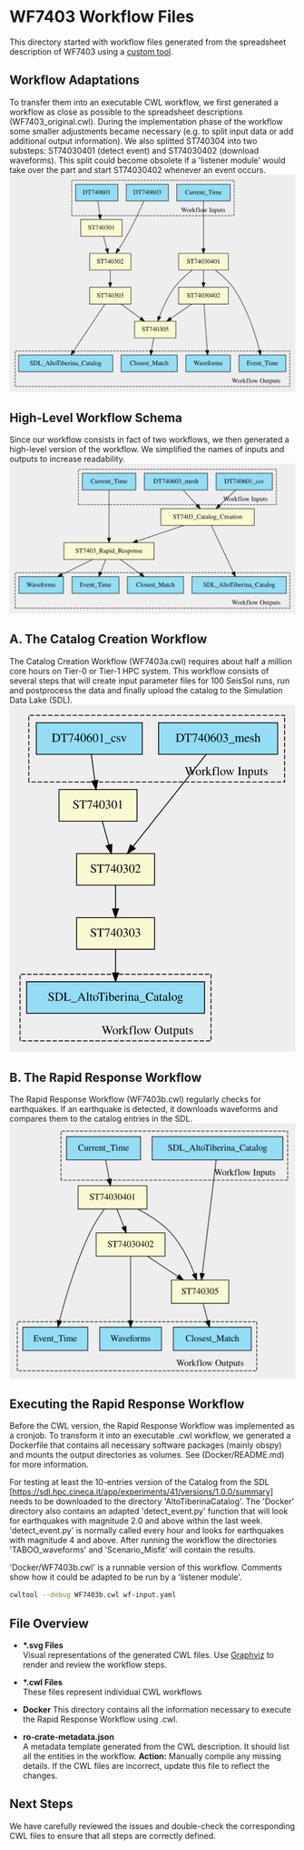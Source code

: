 # WF7403 Workflow Files
This directory started with workflow files generated from the spreadsheet description of WF7403 using a [custom tool](https://github.com/Marco-Salvi/dt-geo-converter). 


## Workflow Adaptations
To transfer them into an executable CWL workflow, we first generated a workflow as close as possible to the spreadsheet descriptions (WF7403\_original.cwl). During the implementation phase of the workflow some smaller adjustments became necessary (e.g. to split input data or add additional output information). 
We also splitted ST740304 into two substeps: ST74030401 (detect event) and ST74030402 (download waveforms). This split could become obsolete if a 'listener module' would take over the part and start ST74030402 whenever an event occurs. 
![WF7403 as close to the spreadsheet description as possible](WF7403_original.svg)


## High-Level Workflow Schema
Since our workflow consists in fact of two workflows, we then generated a high-level version of the workflow. 
We simplified the names of inputs and outputs to increase readability.
![High-level overview of WF7403 consisting of two sub-workflows](WF7403_highLevel.svg)


## A. The Catalog Creation Workflow 
The Catalog Creation Workflow (WF7403a.cwl) requires about half a million core hours on Tier-0 or Tier-1 HPC system. 
This workflow consists of several steps that will create input parameter files for 100 SeisSol runs, run and postprocess the data and finally upload the catalog to the Simulation Data Lake (SDL).
![Catalog Creation Workflow](WF7403a.svg)


## B. The Rapid Response Workflow 
The Rapid Response Workflow (WF7403b.cwl) regularly checks for earthquakes. If an earthquake is detected, it downloads waveforms and compares them to the catalog entries in the SDL.
![Rapid Response Workflow](WF7403b.svg)


## Executing the Rapid Response Workflow
Before the CWL version, the Rapid Response Workflow was implemented as a cronjob. To transform it into an executable .cwl workflow, we generated a Dockerfile that contains all necessary software packages (mainly obspy) and mounts the output directories as volumes. 
See (Docker/README.md) for more information. 

For testing at least the 10-entries version of the Catalog from the SDL [https://sdl.hpc.cineca.it/app/experiments/41/versions/1.0.0/summary] needs to be downloaded to the directory 'AltoTiberinaCatalog'. 
The 'Docker' directory also contains an adapted 'detect_event.py' function that will look for earthquakes with magnitude 2.0 and above within the last week. 'detect_event.py' is normally called every hour and looks for earthquakes with magnitude 4 and above. 
After running the workflow the directories 'TABOO_waveforms' and 'Scenario_Misfit' will contain the results. 

'Docker/WF7403b.cwl' is a runnable version of this workflow. Comments show how it could be adapted to be run by a 'listener module'.
```bash
cwltool --debug WF7403b.cwl wf-input.yaml
```


## File Overview

- **\*.svg Files**  
  Visual representations of the generated CWL files. Use [Graphviz](https://dreampuf.github.io/GraphvizOnline/) to render and review the workflow steps.

- **\*.cwl Files**  
  These files represent individual CWL workflows

- **Docker**
  This directory contains all the information necessary to execute the Rapid Response Workflow using .cwl. 

- **ro-crate-metadata.json**  
  A metadata template generated from the CWL description. It should list all the entities in the workflow. **Action:** Manually compile any missing details. If the CWL files are incorrect, update this file to reflect the changes. 


## Next Steps

We have carefully reviewed the issues and double-check the corresponding CWL files to ensure that all steps are correctly defined.



